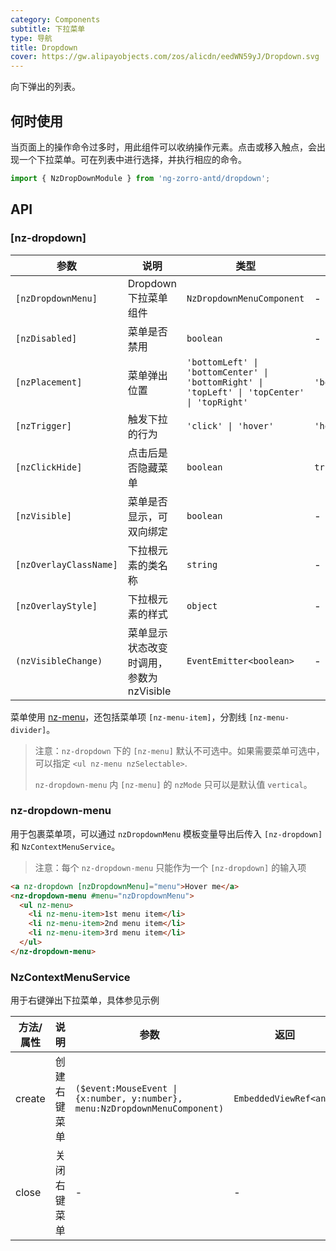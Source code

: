```yaml
---
category: Components
subtitle: 下拉菜单
type: 导航
title: Dropdown
cover: https://gw.alipayobjects.com/zos/alicdn/eedWN59yJ/Dropdown.svg
---
```


向下弹出的列表。

## 何时使用

当页面上的操作命令过多时，用此组件可以收纳操作元素。点击或移入触点，会出现一个下拉菜单。可在列表中进行选择，并执行相应的命令。

```ts
import { NzDropDownModule } from 'ng-zorro-antd/dropdown';
```

## API

### [nz-dropdown]

| 参数 | 说明 | 类型 | 默认值 |
| --- | --- | --- | --- |
| `[nzDropdownMenu]` | Dropdown 下拉菜单组件 | `NzDropdownMenuComponent` | - |
| `[nzDisabled]` | 菜单是否禁用 | `boolean` | - |
| `[nzPlacement]` | 菜单弹出位置 | `'bottomLeft' \| 'bottomCenter' \| 'bottomRight' \| 'topLeft' \| 'topCenter' \| 'topRight'` | `'bottomLeft'` |
| `[nzTrigger]` | 触发下拉的行为 | `'click' \| 'hover'` | `'hover'` |
| `[nzClickHide]` | 点击后是否隐藏菜单 | `boolean` | `true` |
| `[nzVisible]` | 菜单是否显示，可双向绑定 | `boolean` | - |
| `[nzOverlayClassName]` | 下拉根元素的类名称 | `string` | - |
| `[nzOverlayStyle]` | 下拉根元素的样式 | `object` | - |
| `(nzVisibleChange)` | 菜单显示状态改变时调用，参数为 nzVisible | `EventEmitter<boolean>` | - |

菜单使用 [nz-menu](/components/menu/zh)，还包括菜单项 `[nz-menu-item]`，分割线 `[nz-menu-divider]`。

> 注意：`nz-dropdown` 下的 `[nz-menu]` 默认不可选中。如果需要菜单可选中，可以指定 `<ul nz-menu nzSelectable>`.
>
> `nz-dropdown-menu` 内 `[nz-menu]` 的 `nzMode` 只可以是默认值 `vertical`。

### nz-dropdown-menu

用于包裹菜单项，可以通过 `nzDropdownMenu` 模板变量导出后传入 `[nz-dropdown]` 和 `NzContextMenuService`。

> 注意：每个 `nz-dropdown-menu` 只能作为一个 `[nz-dropdown]` 的输入项

```html
<a nz-dropdown [nzDropdownMenu]="menu">Hover me</a>
<nz-dropdown-menu #menu="nzDropdownMenu">
  <ul nz-menu>
    <li nz-menu-item>1st menu item</li>
    <li nz-menu-item>2nd menu item</li>
    <li nz-menu-item>3rd menu item</li>
  </ul>
</nz-dropdown-menu>
```

### NzContextMenuService

用于右键弹出下拉菜单，具体参见示例

| 方法/属性 | 说明 | 参数 | 返回 |
| --- | --- | --- | --- |
| create | 创建右键菜单 | `($event:MouseEvent \| {x:number, y:number}, menu:NzDropdownMenuComponent)` | `EmbeddedViewRef<any>` |
| close | 关闭右键菜单 | - | - |
